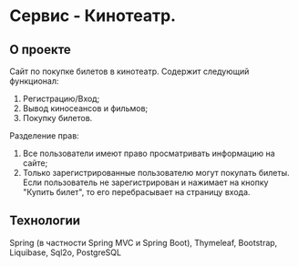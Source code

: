 # Сервис - Кинотеатр.

## О проекте
Сайт по покупке билетов в кинотеатр. Содержит следующий функционал:

<ol>
    <li>Регистрацию/Вход;</li>
    <li>Вывод киносеансов и фильмов;</li>
    <li>Покупку билетов. </li>
</ol>

Разделение прав:

<ol>
    <li>Все пользователи имеют право просматривать информацию на сайте;</li>
    <li>Только зарегистрированные пользователю могут покупать билеты. Если пользователь не зарегистрирован и нажимает на кнопку "Купить билет", то его перебрасывает на страницу входа.</li>
</ol>

## Технологии
Spring (в частности Spring MVC и Spring Boot), Thymeleaf, Bootstrap, Liquibase, Sql2o, PostgreSQL